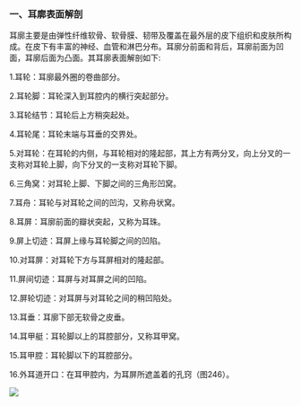 ### 一、耳廓表面解剖

耳廓主要是由弹性纤维软骨、软骨膜、韧带及覆盖在最外层的皮下组织和皮肤所构成。在皮下有丰富的神经、血管和淋巴分布。耳廓分前面和背后，耳廓前面为凹面，耳廓后面为凸面。其耳廓表面解剖如下:

1.耳轮：耳廓最外圈的卷曲部分。

2.耳轮脚：耳轮深入到耳腔内的横行突起部分。

3.耳轮结节：耳轮后上方稍突起处。

4.耳轮尾：耳轮末端与耳垂的交界处。

5.对耳轮：在耳轮的内侧，与耳轮相对的隆起部，其上方有两分叉，向上分叉的一支称对耳轮上脚，向下分叉的一支称对耳轮下脚。

6.三角窝：对耳轮上脚、下脚之间的三角形凹窝。

7.耳舟：耳轮与对耳轮之间的凹沟，又称舟状窝。

8.耳屏：耳廓前面的瓣状突起，又称为耳珠。

9.屏上切迹：耳屏上缘与耳轮脚之间的凹陷。

10.对耳屏：对耳轮下方与耳屏相对的隆起部。

11.屏间切迹：耳屏与对耳屏之间的凹陷。

12.屏轮切迹：对耳屏与对耳轮之间的稍凹陷处。

13.耳垂：耳廓下部无软骨之皮垂。

14.耳甲艇：耳轮脚以上的耳腔部分，又称耳甲窝。

15.耳甲腔：耳轮脚以下的耳腔部分。

16.外耳道开口：在耳甲腔内，为耳屏所遮盖着的孔窍（图246）。

![](./img/图246.jpg)
